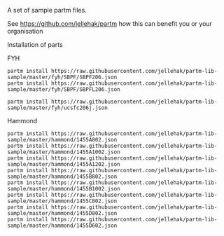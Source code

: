 A set of sample partm files.

See https://github.com/jellehak/partm how this can benefit you or your organisation

Installation of parts

FYH

    partm install https://raw.githubusercontent.com/jellehak/partm-lib-sample/master/fyh/SBPF/SBPF206.json
    partm install https://raw.githubusercontent.com/jellehak/partm-lib-sample/master/fyh/SBPF/SBPFL206.json

    partm install https://raw.githubusercontent.com/jellehak/partm-lib-sample/master/fyh/ucsfc206j.json

Hammond

    partm install https://raw.githubusercontent.com/jellehak/partm-lib-sample/master/hammond/1455A802.json
    partm install https://raw.githubusercontent.com/jellehak/partm-lib-sample/master/hammond/1455A1002.json
    partm install https://raw.githubusercontent.com/jellehak/partm-lib-sample/master/hammond/1455A1202.json
    partm install https://raw.githubusercontent.com/jellehak/partm-lib-sample/master/hammond/1455B802.json
    partm install https://raw.githubusercontent.com/jellehak/partm-lib-sample/master/hammond/1455B1002.json
    partm install https://raw.githubusercontent.com/jellehak/partm-lib-sample/master/hammond/1455C802.json
    partm install https://raw.githubusercontent.com/jellehak/partm-lib-sample/master/hammond/1455D802.json
    partm install https://raw.githubusercontent.com/jellehak/partm-lib-sample/master/hammond/1455D602.json